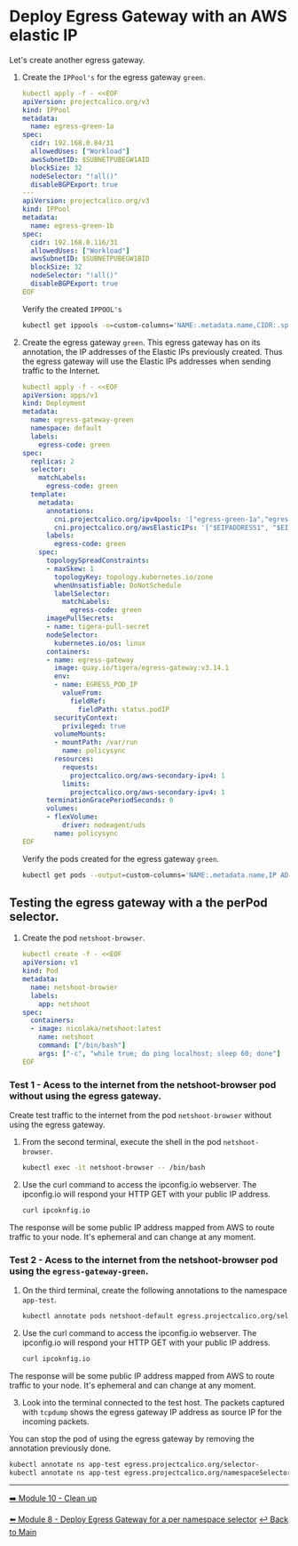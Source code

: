 # Deploy Egress Gateway with an AWS elastic IP

Let's create another egress gateway.

1. Create the `IPPool's` for the egress gateway `green`.
    
   ```yaml
   kubectl apply -f - <<EOF
   apiVersion: projectcalico.org/v3
   kind: IPPool
   metadata:
     name: egress-green-1a
   spec:
     cidr: 192.168.0.84/31
     allowedUses: ["Workload"]
     awsSubnetID: $SUBNETPUBEGW1AID
     blockSize: 32
     nodeSelector: "!all()"
     disableBGPExport: true
   ---
   apiVersion: projectcalico.org/v3
   kind: IPPool
   metadata:
     name: egress-green-1b
   spec:
     cidr: 192.168.0.116/31
     allowedUses: ["Workload"]
     awsSubnetID: $SUBNETPUBEGW1BID
     blockSize: 32
     nodeSelector: "!all()"
     disableBGPExport: true
   EOF
   ```
   
   Verify the created  `IPPOOL's`

   ```bash
   kubectl get ippools -o=custom-columns='NAME:.metadata.name,CIDR:.spec.cidr'
   ```
   
2. Create the egress gateway `green`. This egress gateway has on its annotation, the IP addresses of the Elastic IPs previously created. Thus the egress gateway will use the Elastic IPs addresses when sending traffic to the Internet.

   ```yaml
   kubectl apply -f - <<EOF
   apiVersion: apps/v1
   kind: Deployment
   metadata:
     name: egress-gateway-green
     namespace: default
     labels:
       egress-code: green
   spec:
     replicas: 2
     selector:
       matchLabels:
         egress-code: green
     template:
       metadata:
         annotations:
           cni.projectcalico.org/ipv4pools: '["egress-green-1a","egress-green-1b"]'
           cni.projectcalico.org/awsElasticIPs: '["$EIPADDRESS1", "$EIPADDRESS2"]'
         labels:
           egress-code: green
       spec:
         topologySpreadConstraints:
         - maxSkew: 1
           topologyKey: topology.kubernetes.io/zone
           whenUnsatisfiable: DoNotSchedule
           labelSelector: 
             matchLabels:
               egress-code: green
         imagePullSecrets:
         - name: tigera-pull-secret
         nodeSelector:
           kubernetes.io/os: linux
         containers:
         - name: egress-gateway
           image: quay.io/tigera/egress-gateway:v3.14.1
           env:
           - name: EGRESS_POD_IP
             valueFrom:
               fieldRef:
                 fieldPath: status.podIP
           securityContext:
             privileged: true
           volumeMounts:
           - mountPath: /var/run
             name: policysync
           resources:
             requests:
               projectcalico.org/aws-secondary-ipv4: 1
             limits:
               projectcalico.org/aws-secondary-ipv4: 1
         terminationGracePeriodSeconds: 0
         volumes:
         - flexVolume:
             driver: nodeagent/uds
           name: policysync
   EOF
   ```
      
   Verify the pods created for the egress gateway `green`.
  
   ```bash
   kubectl get pods --output=custom-columns='NAME:.metadata.name,IP ADDRESS:.status.podIP'
   ```

## Testing the egress gateway with a the perPod selector.

1. Create the pod `netshoot-browser`.
   
   ```yaml
   kubectl create -f - <<EOF
   apiVersion: v1
   kind: Pod
   metadata:
     name: netshoot-browser
     labels:
       app: netshoot
   spec:
     containers:
     - image: nicolaka/netshoot:latest
       name: netshoot
       command: ["/bin/bash"]
       args: ["-c", "while true; do ping localhost; sleep 60; done"]
   EOF
   ```

### Test 1 - Acess to the internet from the netshoot-browser pod without using the egress gateway.

Create test traffic to the internet from the pod `netshoot-browser` without using the egress gateway.

1. From the second terminal, execute the shell in the pod `netshoot-browser`.

   ```bash
   kubectl exec -it netshoot-browser -- /bin/bash
   ```

2. Use the curl command to access the ipconfig.io webserver. The ipconfig.io will respond your HTTP GET with your public IP address.
   
   ```bash
   curl ipcoknfig.io
   ```

The response will be some public IP address mapped from AWS to route traffic to your node. It's ephemeral and can change at any moment.

### Test 2 - Acess to the internet from the netshoot-browser pod using the `egress-gateway-green`.
        
1. On the third terminal, create the following annotations to the namespace `app-test`.

   ```bash 
   kubectl annotate pods netshoot-default egress.projectcalico.org/selector="egress-code == 'green'"
   ```
      
2. Use the curl command to access the ipconfig.io webserver. The ipconfig.io will respond your HTTP GET with your public IP address.
   
   ```bash
   curl ipcoknfig.io
   ```

The response will be some public IP address mapped from AWS to route traffic to your node. It's ephemeral and can change at any moment.
            
3. Look into the terminal connected to the test host. The packets captured with `tcpdump` shows the egress gateway IP address as source IP for the incoming packets. 
           
You can stop the pod of using the egress gateway by removing the annotation previously done.
 
```bash
kubectl annotate ns app-test egress.projectcalico.org/selector-
kubectl annotate ns app-test egress.projectcalico.org/namespaceSelector-
```

---

[:arrow_right: Module 10 - Clean up](/modules/module-10-clean-up.md)   <br>

[:arrow_left: Module 8 - Deploy Egress Gateway for a per namespace selector](/modules/module-8-egw-pernamespace.md)
[:leftwards_arrow_with_hook: Back to Main](/README.md) 
